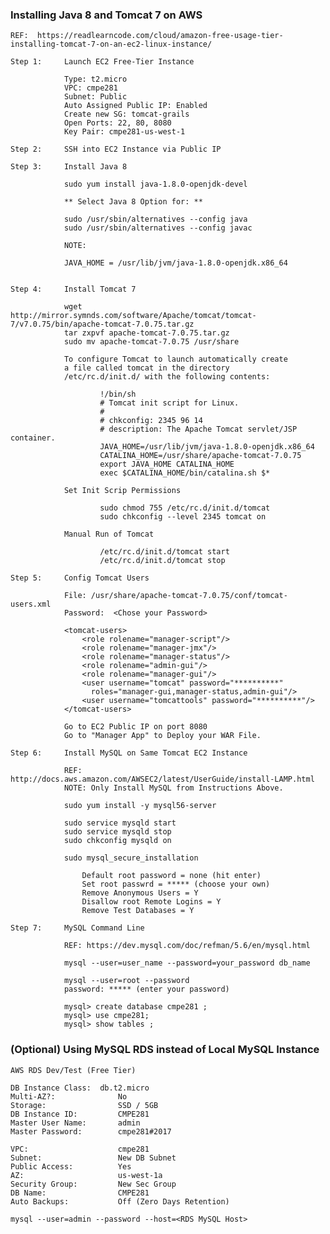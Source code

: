 ### Installing Java 8 and Tomcat 7 on AWS

	REF:  https://readlearncode.com/cloud/amazon-free-usage-tier-installing-tomcat-7-on-an-ec2-linux-instance/
	
	Step 1: 	Launch EC2 Free-Tier Instance
	
				Type: t2.micro
				VPC: cmpe281
				Subnet: Public
				Auto Assigned Public IP: Enabled
				Create new SG: tomcat-grails
				Open Ports: 22, 80, 8080
				Key Pair: cmpe281-us-west-1
				
	Step 2:		SSH into EC2 Instance via Public IP
	
	Step 3:		Install Java 8
	
				sudo yum install java-1.8.0-openjdk-devel
				
				** Select Java 8 Option for: **
				
				sudo /usr/sbin/alternatives --config java
				sudo /usr/sbin/alternatives --config javac
				
				NOTE:  
				
				JAVA_HOME = /usr/lib/jvm/java-1.8.0-openjdk.x86_64
				
	
	Step 4:		Install Tomcat 7
	
				wget http://mirror.symnds.com/software/Apache/tomcat/tomcat-7/v7.0.75/bin/apache-tomcat-7.0.75.tar.gz
				tar zxpvf apache-tomcat-7.0.75.tar.gz
				sudo mv apache-tomcat-7.0.75 /usr/share

				To configure Tomcat to launch automatically create 
				a file called tomcat in the directory 
				/etc/rc.d/init.d/ with the following contents:
					
						!/bin/sh
						# Tomcat init script for Linux.
						#
						# chkconfig: 2345 96 14
						# description: The Apache Tomcat servlet/JSP container.
						JAVA_HOME=/usr/lib/jvm/java-1.8.0-openjdk.x86_64
						CATALINA_HOME=/usr/share/apache-tomcat-7.0.75
						export JAVA_HOME CATALINA_HOME
						exec $CATALINA_HOME/bin/catalina.sh $*
				
				Set Init Scrip Permissions
				
						sudo chmod 755 /etc/rc.d/init.d/tomcat
						sudo chkconfig --level 2345 tomcat on
						
				Manual Run of Tomcat
				
						/etc/rc.d/init.d/tomcat start
						/etc/rc.d/init.d/tomcat stop

	Step 5:		Config Tomcat Users
	
				File: /usr/share/apache-tomcat-7.0.75/conf/tomcat-users.xml
				Password:  <Chose your Password>
				
				<tomcat-users>
					<role rolename="manager-script"/>
					<role rolename="manager-jmx"/>
					<role rolename="manager-status"/>
					<role rolename="admin-gui"/>
					<role rolename="manager-gui"/>
					<user username="tomcat" password="**********" 
					  roles="manager-gui,manager-status,admin-gui"/>
					<user username="tomcattools" password="**********"/>
				</tomcat-users>
	
				Go to EC2 Public IP on port 8080
				Go to "Manager App" to Deploy your WAR File.
				
	Step 6:		Install MySQL on Same Tomcat EC2 Instance
	
				REF:  http://docs.aws.amazon.com/AWSEC2/latest/UserGuide/install-LAMP.html
				NOTE: Only Install MySQL from Instructions Above.
				
				sudo yum install -y mysql56-server 
				
				sudo service mysqld start
				sudo service mysqld stop
				sudo chkconfig mysqld on
				
				sudo mysql_secure_installation
					
					Default root password = none (hit enter)
					Set root passwrd = ***** (choose your own)
					Remove Anonymous Users = Y
					Disallow root Remote Logins = Y
					Remove Test Databases = Y
				
	Step 7:		MySQL Command Line
	
				REF: https://dev.mysql.com/doc/refman/5.6/en/mysql.html
				
				mysql --user=user_name --password=your_password db_name
				
				mysql --user=root --password
				password: ***** (enter your password)
				
				mysql> create database cmpe281 ;
				mysql> use cmpe281;
				mysql> show tables ;


### (Optional) Using MySQL RDS instead of Local MySQL Instance

	AWS RDS Dev/Test (Free Tier)
	
	DB Instance Class:	db.t2.micro
	Multi-AZ?:				No
	Storage:				SSD / 5GB
	DB Instance ID:		    CMPE281
	Master User Name:		admin
	Master Password:		cmpe281#2017
	
	VPC:					cmpe281
	Subnet:					New DB Subnet
	Public Access:			Yes
	AZ:						us-west-1a
	Security Group:		    New Sec Group
	DB Name:				CMPE281
	Auto Backups:			Off (Zero Days Retention)

	mysql --user=admin --password --host=<RDS MySQL Host>
				
				